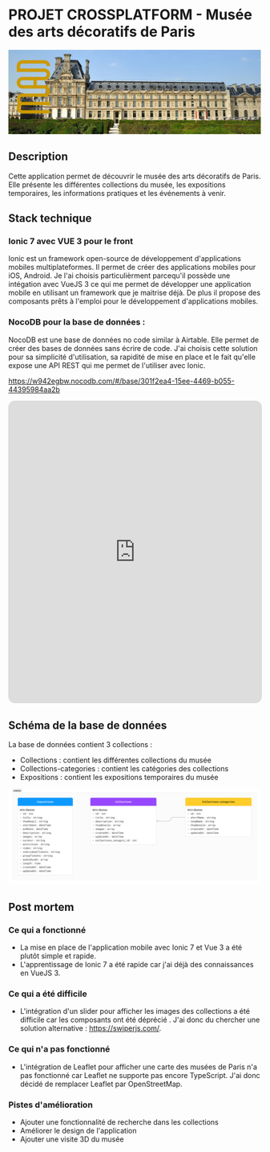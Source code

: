 # PROJET CROSSPLATFORM - Musée des arts décoratifs de Paris

![Logo du musée des arts décoratifs de Paris](/screenshots/mad-banner.jpg "Musée des arts décoratifs")

## Description

Cette application permet de découvrir le musée des arts décoratifs de Paris. Elle présente les différentes collections du musée, les expositions temporaires, les informations pratiques et les événements à venir.

## Stack technique

### Ionic 7 avec VUE 3 pour le front

Ionic est un framework open-source de développement d'applications mobiles multiplateformes. Il permet de créer des applications mobiles pour iOS, Android. Je l'ai choisis particulièrment parcequ'il possède une intégation avec VueJS 3 ce qui me permet de développer une application mobile en utilisant un framework que je maitrise déjà. De plus il propose des composants prêts à l'emploi pour le développement d'applications mobiles.

### NocoDB pour la base de données :

NocoDB est une base de données no code similar à Airtable. Elle permet de créer des bases de données sans écrire de code. J'ai choisis cette solution pour sa simplicité d'utilisation, sa rapidité de mise en place et le fait qu'elle expose une API REST qui me permet de l'utiliser avec Ionic.

https://w942egbw.nocodb.com/#/base/301f2ea4-15ee-4469-b055-44395984aa2b

<iframe src="https://w942egbw.nocodb.com/#/base/301f2ea4-15ee-4469-b055-44395984aa2b" width="100%" height="600px" style="border: solid 1px lightgrey; border-radius: 12px"></iframe>

## Schéma de la base de données

La base de données contient 3 collections :
- Collections : contient les différentes collections du musée
- Collections-categories : contient les catégories des collections
- Expositions : contient les expositions temporaires du musée
  
![Schéma de la base de données](/screenshots/schema.jpg "Schéma de la base de données")

## Post mortem

### Ce qui a fonctionné

- La mise en place de l'application mobile avec Ionic 7 et Vue 3 a été plutôt simple et rapide.
- L'apprentissage de Ionic 7 a été rapide car j'ai déjà des connaissances en VueJS 3.

### Ce qui a été difficile

- L'intégration d'un slider pour afficher les images des collections a été difficile car les composants <ion-slides> ont été déprécié . J'ai donc du chercher une solution alternative : https://swiperjs.com/.

### Ce qui n'a pas fonctionné

- L'intégration de Leaflet pour afficher une carte des musées de Paris n'a pas fonctionné car Leaflet ne supporte pas encore TypeScript. J'ai donc décidé de remplacer Leaflet par OpenStreetMap.

### Pistes d'amélioration

- Ajouter une fonctionnalité de recherche dans les collections
- Améliorer le design de l'application
- Ajouter une visite 3D du musée